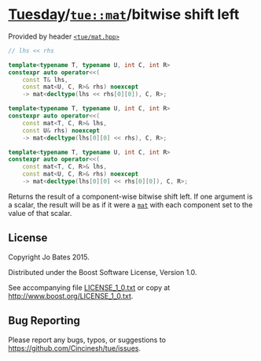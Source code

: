 [Tuesday](../../../README.md)/[`tue::mat`](../../headers/mat.md)/bitwise shift left
===================================================================================
Provided by header [`<tue/mat.hpp>`](../../headers/mat.md)

```c++
// lhs << rhs

template<typename T, typename U, int C, int R>
constexpr auto operator<<(
    const T& lhs,
    const mat<U, C, R>& rhs) noexcept
    -> mat<decltype(lhs << rhs[0][0]), C, R>;

template<typename T, typename U, int C, int R>
constexpr auto operator<<(
    const mat<T, C, R>& lhs,
    const U& rhs) noexcept
    -> mat<decltype(lhs[0][0] << rhs), C, R>;

template<typename T, typename U, int C, int R>
constexpr auto operator<<(
    const mat<T, C, R>& lhs,
    const mat<U, C, R>& rhs) noexcept
    -> mat<decltype(lhs[0][0] << rhs[0][0]), C, R>;
```

Returns the result of a component-wise bitwise shift left. If one argument is a
scalar, the result will be as if it were a [`mat`](../../headers/mat.md) with
each component set to the value of that scalar.

License
-------
Copyright Jo Bates 2015.

Distributed under the Boost Software License, Version 1.0.

See accompanying file [LICENSE_1_0.txt](../../../LICENSE_1_0.txt) or copy at
http://www.boost.org/LICENSE_1_0.txt.

Bug Reporting
-------------
Please report any bugs, typos, or suggestions to
https://github.com/Cincinesh/tue/issues.
